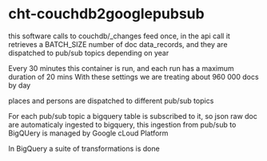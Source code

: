 # cht-couchdb2googlepubsub
this software calls to couchdb/_changes feed once, in the api call it retrieves a BATCH_SIZE number of doc
data_records, and they are dispatched to pub/sub topics depending on year

Every 30 minutes this container is run, and each run has a maximum duration of 20 mins
With these settings we are treating about 960 000 docs by day

places and persons are dispatched to different pub/sub topics

For each pub/sub topic a bigquery table is subscribed to it, so json raw doc are automaticaly ingested to bigquery, this ingestion from pub/sub to BigQUery is managed by Google cLoud Platform

In BigQuery a suite of transformations is done 
